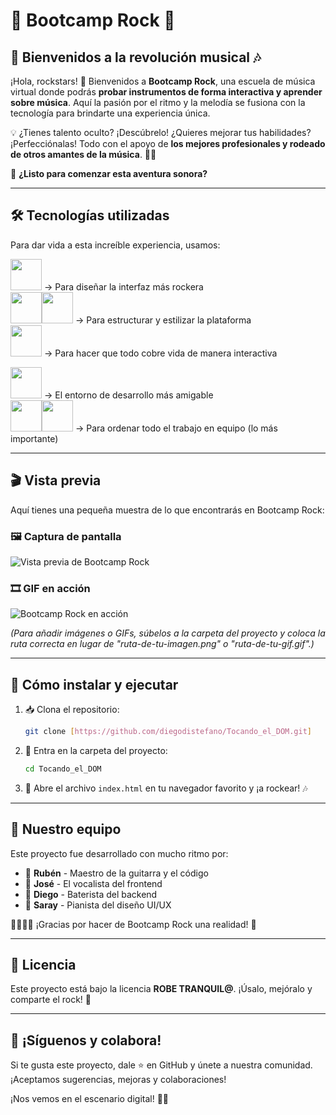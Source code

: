 # 🤟 Bootcamp Rock 🤟  

## 🎸 Bienvenidos a la revolución musical 🎶  

¡Hola, rockstars! 🤘 Bienvenidos a **Bootcamp Rock**, una escuela de música virtual donde podrás **probar instrumentos de forma interactiva y aprender sobre música**. Aquí la pasión por el ritmo y la melodía se fusiona con la tecnología para brindarte una experiencia única. 

💡 ¿Tienes talento oculto? ¡Descúbrelo! ¿Quieres mejorar tus habilidades? ¡Perfecciónalas! Todo con el apoyo de **los mejores profesionales y rodeado de otros amantes de la música**. 🎼✨

🚀 **¿Listo para comenzar esta aventura sonora?** 

---

## 🛠️ Tecnologías utilizadas  

Para dar vida a esta increíble experiencia, usamos:  






<img height="50" src="https://user-images.githubusercontent.com/25181517/189715289-df3ee512-6eca-463f-a0f4-c10d94a06b2f.png"> → Para diseñar la interfaz más rockera </br>
<img height="50" src="https://user-images.githubusercontent.com/25181517/192158954-f88b5814-d510-4564-b285-dff7d6400dad.png"><img height="50" src="https://user-images.githubusercontent.com/25181517/183898674-75a4a1b1-f960-4ea9-abcb-637170a00a75.png"> → Para estructurar y estilizar la plataforma  </br>
<img height="50" src="https://user-images.githubusercontent.com/25181517/117447155-6a868a00-af3d-11eb-9cfe-245df15c9f3f.png"> → Para hacer que todo cobre vida de manera interactiva  </br>

<img height="50" src="https://user-images.githubusercontent.com/25181517/192108891-d86b6220-e232-423a-bf5f-90903e6887c3.png"> → El entorno de desarrollo más amigable </br>
<img height="50" src="https://user-images.githubusercontent.com/25181517/192108372-f71d70ac-7ae6-4c0d-8395-51d8870c2ef0.png"><img height="50" src="https://user-images.githubusercontent.com/25181517/192108374-8da61ba1-99ec-41d7-80b8-fb2f7c0a4948.png">  → Para ordenar todo el trabajo en equipo (lo más importante)  </br>

___


## 🎬 Vista previa  

Aquí tienes una pequeña muestra de lo que encontrarás en Bootcamp Rock:  

### 🖼️ Captura de pantalla
![Vista previa de Bootcamp Rock](ruta-de-tu-imagen.png)  

### 🎞️ GIF en acción
![Bootcamp Rock en acción](ruta-de-tu-gif.gif)  

*(Para añadir imágenes o GIFs, súbelos a la carpeta del proyecto y coloca la ruta correcta en lugar de "ruta-de-tu-imagen.png" o "ruta-de-tu-gif.gif".)*  

---

## 🏁 Cómo instalar y ejecutar  

1. 📥 Clona el repositorio:  
   ```bash
   git clone [https://github.com/diegodistefano/Tocando_el_DOM.git]
2. 📂 Entra en la carpeta del proyecto:  
   ```bash
   cd Tocando_el_DOM
   ```
3. 🚀 Abre el archivo `index.html` en tu navegador favorito y ¡a rockear! 🎶

---

## 👥 Nuestro equipo  

Este proyecto fue desarrollado con mucho ritmo por:  
- 🎸 **Rubén** - Maestro de la guitarra y el código  
- 🎤 **José** - El vocalista del frontend  
- 🥁 **Diego** - Baterista del backend  
- 🎹 **Saray** - Pianista del diseño UI/UX  

👨‍💻👩‍💻 ¡Gracias por hacer de Bootcamp Rock una realidad! 🤘

---

## 📜 Licencia  

Este proyecto está bajo la licencia **ROBE TRANQUIL@**. ¡Úsalo, mejóralo y comparte el rock! 🎵  

---

## 📢 ¡Síguenos y colabora!  

Si te gusta este proyecto, dale ⭐ en GitHub y únete a nuestra comunidad. ¡Aceptamos sugerencias, mejoras y colaboraciones!  

¡Nos vemos en el escenario digital! 🎤🔥
